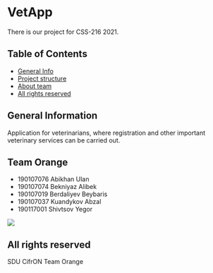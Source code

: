 # VetApp
There is our project for CSS-216 2021. 

## Table of Contents
* [General Info](#general-information)
* [Project structure](#structure)
* [About team](#team-orange)
* [All rights reserved](#all-rights-reserved)

## General Information
Application for veterinarians, where registration and other important veterinary services can be carried out.   	

## Team Orange
- 190107076 Abikhan Ulan
- 190107074 Bekniyaz Alibek
- 190107019 Berdaliyev Beybaris
- 190107037 Kuandykov Abzal
- 190117001 Shivtsov Yegor


<img src="https://upload.wikimedia.org/wikipedia/commons/4/4f/Copyright-_all_rights_reserved.png">

## All rights reserved
SDU CifrON Team Orange
